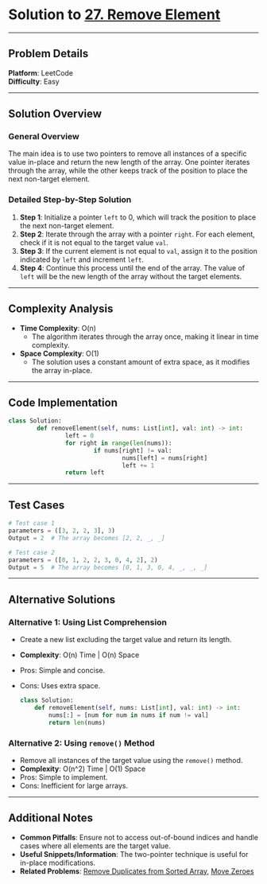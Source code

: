# Solution to [27. Remove Element](https://leetcode.com/problems/remove-element/)

---

## Problem Details

**Platform**: LeetCode  
**Difficulty**: Easy

---

## Solution Overview

### General Overview

The main idea is to use two pointers to remove all instances of a specific value in-place and return the new length of the array. One pointer iterates through the array, while the other keeps track of the position to place the next non-target element.

### Detailed Step-by-Step Solution

1. **Step 1**: Initialize a pointer `left` to 0, which will track the position to place the next non-target element.
2. **Step 2**: Iterate through the array with a pointer `right`. For each element, check if it is not equal to the target value `val`.
3. **Step 3**: If the current element is not equal to `val`, assign it to the position indicated by `left` and increment `left`.
4. **Step 4**: Continue this process until the end of the array. The value of `left` will be the new length of the array without the target elements.

---

## Complexity Analysis

- **Time Complexity**: O(n)
  - The algorithm iterates through the array once, making it linear in time complexity.
- **Space Complexity**: O(1)
  - The solution uses a constant amount of extra space, as it modifies the array in-place.

---

## Code Implementation

```python
class Solution:
        def removeElement(self, nums: List[int], val: int) -> int:
                left = 0
                for right in range(len(nums)):
                        if nums[right] != val:
                                nums[left] = nums[right]
                                left += 1
                return left
```

---

## Test Cases

```python
# Test case 1
parameters = ([3, 2, 2, 3], 3)
Output = 2  # The array becomes [2, 2, _, _]

# Test case 2
parameters = ([0, 1, 2, 2, 3, 0, 4, 2], 2)
Output = 5  # The array becomes [0, 1, 3, 0, 4, _, _, _]
```

---

## Alternative Solutions

### Alternative 1: Using List Comprehension

- Create a new list excluding the target value and return its length.
- **Complexity**: O(n) Time | O(n) Space
- Pros: Simple and concise.
- Cons: Uses extra space.

  ```python
  class Solution:
      def removeElement(self, nums: List[int], val: int) -> int:
          nums[:] = [num for num in nums if num != val]
          return len(nums)
  ```

### Alternative 2: Using `remove()` Method

- Remove all instances of the target value using the `remove()` method.
- **Complexity**: O(n^2) Time | O(1) Space
- Pros: Simple to implement.
- Cons: Inefficient for large arrays.

---

## Additional Notes

- **Common Pitfalls**: Ensure not to access out-of-bound indices and handle cases where all elements are the target value.
- **Useful Snippets/Information**: The two-pointer technique is useful for in-place modifications.
- **Related Problems**: [Remove Duplicates from Sorted Array](https://leetcode.com/problems/remove-duplicates-from-sorted-array/), [Move Zeroes](https://leetcode.com/problems/move-zeroes/)
